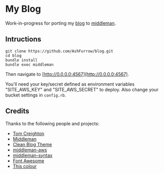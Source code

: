 My Blog
================

Work-in-progress for porting my [blog](http://ashfurrow.com) to [middleman](http://middlemanapp.com).

Intructions
----------------

```shell
git clone https://github.com/AshFurrow/blog.git
cd blog
bundle install
bundle exec middleman
```

Then navigate to [http://0.0.0.0:4567](http://0.0.0.0:4567).

You'll need your key/secret defined as environment variables "SITE_AWS_KEY" and "SITE_AWS_SECRET" to deploy. Also change your bucket settings in `config.rb`.

Credits
----------------

Thanks to the following people and projects:

- [Tom Creighton](https://twitter.com/ashfurrow/status/523393606431019008)
- [Middleman](http://middlemanapp.com)
- [Clean Blog Theme](http://startbootstrap.com/template-overviews/clean-blog/)
- [middleman-aws](https://github.com/alienfast/middleman-aws)
- [middleman-syntax](https://github.com/middleman/middleman-syntax)
- [Font Awesome](http://fortawesome.github.io/Font-Awesome/icons/)
- [This colour](http://www.colourlovers.com/color/398CCC/Walton)
